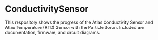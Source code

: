 # ConductivitySensor
This respository shows the progress of the Atlas Conductivity Sensor and Atlas Temperature (RTD) Sensor with the Particle Boron. Included are documentation, firmware, and circuit diagrams.
